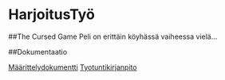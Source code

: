 # HarjoitusTyö
##The Cursed Game
Peli on erittäin köyhässä vaiheessa vielä...

##Dokumentaatio

[Määrittelydokumentti](https://github.com/BigJackz/ot-harjoitustyo/blob/master/Dokumentaatio/maarittelydokumentti.md)
[Tyotuntikirjanpito](https://github.com/BigJackz/ot-harjoitustyo/blob/master/Dokumentaatio/Tyotuntikirjanpito.txt) 
